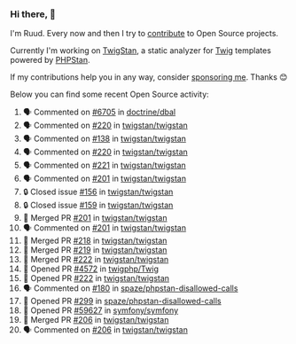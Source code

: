 ### Hi there, 👋

I'm Ruud. Every now and then I try to [contribute](https://github.com/pulls?q=+is%3Apr+author%3Aruudk+archived%3Afalse+is%3Apublic+) to Open Source projects.

Currently I'm working on [TwigStan](https://github.com/twigstan), a static analyzer for [Twig](https://twig.symfony.com/) templates powered by [PHPStan](https://phpstan.org/).

If my contributions help you in any way, consider [sponsoring me](https://github.com/sponsors/ruudk). Thanks 😊

Below you can find some recent Open Source activity:

<!--START_SECTION:activity-->
1. 🗣 Commented on [#6705](https://github.com/doctrine/dbal/pull/6705#issuecomment-2643074684) in [doctrine/dbal](https://github.com/doctrine/dbal)
2. 🗣 Commented on [#220](https://github.com/twigstan/twigstan/issues/220#issuecomment-2643073235) in [twigstan/twigstan](https://github.com/twigstan/twigstan)
3. 🗣 Commented on [#138](https://github.com/twigstan/twigstan/issues/138#issuecomment-2643038903) in [twigstan/twigstan](https://github.com/twigstan/twigstan)
4. 🗣 Commented on [#220](https://github.com/twigstan/twigstan/issues/220#issuecomment-2643033710) in [twigstan/twigstan](https://github.com/twigstan/twigstan)
5. 🗣 Commented on [#221](https://github.com/twigstan/twigstan/issues/221#issuecomment-2643026503) in [twigstan/twigstan](https://github.com/twigstan/twigstan)
6. 🗣 Commented on [#201](https://github.com/twigstan/twigstan/pull/201#issuecomment-2643024366) in [twigstan/twigstan](https://github.com/twigstan/twigstan)
7. 🔒 Closed issue [#156](https://github.com/twigstan/twigstan/issues/156) in [twigstan/twigstan](https://github.com/twigstan/twigstan)
8. 🔒 Closed issue [#159](https://github.com/twigstan/twigstan/issues/159) in [twigstan/twigstan](https://github.com/twigstan/twigstan)
9. 🎉 Merged PR [#201](https://github.com/twigstan/twigstan/pull/201) in [twigstan/twigstan](https://github.com/twigstan/twigstan)
10. 🗣 Commented on [#201](https://github.com/twigstan/twigstan/pull/201#issuecomment-2643013592) in [twigstan/twigstan](https://github.com/twigstan/twigstan)
11. 🎉 Merged PR [#218](https://github.com/twigstan/twigstan/pull/218) in [twigstan/twigstan](https://github.com/twigstan/twigstan)
12. 🎉 Merged PR [#219](https://github.com/twigstan/twigstan/pull/219) in [twigstan/twigstan](https://github.com/twigstan/twigstan)
13. 🎉 Merged PR [#222](https://github.com/twigstan/twigstan/pull/222) in [twigstan/twigstan](https://github.com/twigstan/twigstan)
14. 💪 Opened PR [#4572](https://github.com/twigphp/Twig/pull/4572) in [twigphp/Twig](https://github.com/twigphp/Twig)
15. 💪 Opened PR [#222](https://github.com/twigstan/twigstan/pull/222) in [twigstan/twigstan](https://github.com/twigstan/twigstan)
16. 🗣 Commented on [#180](https://github.com/spaze/phpstan-disallowed-calls/issues/180#issuecomment-2642272483) in [spaze/phpstan-disallowed-calls](https://github.com/spaze/phpstan-disallowed-calls)
17. 💪 Opened PR [#299](https://github.com/spaze/phpstan-disallowed-calls/pull/299) in [spaze/phpstan-disallowed-calls](https://github.com/spaze/phpstan-disallowed-calls)
18. 💪 Opened PR [#59627](https://github.com/symfony/symfony/pull/59627) in [symfony/symfony](https://github.com/symfony/symfony)
19. 🎉 Merged PR [#206](https://github.com/twigstan/twigstan/pull/206) in [twigstan/twigstan](https://github.com/twigstan/twigstan)
20. 🗣 Commented on [#206](https://github.com/twigstan/twigstan/pull/206#issuecomment-2612777478) in [twigstan/twigstan](https://github.com/twigstan/twigstan)
<!--END_SECTION:activity-->
